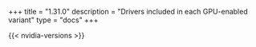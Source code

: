 +++
title = "1.31.0"
description = "Drivers included in each GPU-enabled variant"
type = "docs"
+++

{{< nvidia-versions >}}
